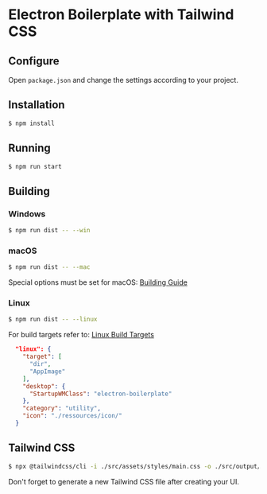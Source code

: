 # Electron Boilerplate with Tailwind CSS

## Configure
Open ``package.json`` and change the settings according to your project. 

## Installation
```bash
$ npm install
```

## Running
```bash
$ npm run start
```

## Building

### Windows
```bash
$ npm run dist -- --win
```

### macOS
```bash
$ npm run dist -- --mac
```
Special options must be set for macOS: [Building Guide](https://www.electron.build/mac)

### Linux
```bash
$ npm run dist -- --linux
```
For build targets refer to: [Linux Build Targets](https://www.electron.build/linux.html#target)
```json
  "linux": {
    "target": [
      "dir",
      "AppImage"
    ],
    "desktop": {
      "StartupWMClass": "electron-boilerplate"
    },
    "category": "utility",
    "icon": "./ressources/icon/"
  }
```

## Tailwind CSS
```bash
$ npx @tailwindcss/cli -i ./src/assets/styles/main.css -o ./src/output/main.css --watch
```

Don't forget to generate a new Tailwind CSS file after creating your UI.
